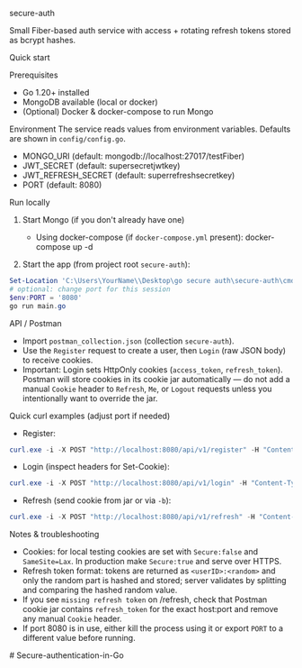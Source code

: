 secure-auth

Small Fiber-based auth service with access + rotating refresh tokens stored as bcrypt hashes.

Quick start

Prerequisites
- Go 1.20+ installed
- MongoDB available (local or docker)
- (Optional) Docker & docker-compose to run Mongo

Environment
The service reads values from environment variables. Defaults are shown in `config/config.go`.
- MONGO_URI (default: mongodb://localhost:27017/testFiber)
- JWT_SECRET (default: supersecretjwtkey)
- JWT_REFRESH_SECRET (default: superrefreshsecretkey)
- PORT (default: 8080)

Run locally
1) Start Mongo (if you don't already have one)
   - Using docker-compose (if `docker-compose.yml` present):
     docker-compose up -d

2) Start the app (from project root `secure-auth`):

```powershell
Set-Location 'C:\Users\YourName\\Desktop\go secure auth\secure-auth\cmd'
# optional: change port for this session
$env:PORT = '8080'
go run main.go
```

API / Postman
- Import `postman_collection.json` (collection `secure-auth`).
- Use the `Register` request to create a user, then `Login` (raw JSON body) to receive cookies.
- Important: Login sets HttpOnly cookies (`access_token`, `refresh_token`). Postman will store cookies in its cookie jar automatically — do not add a manual `Cookie` header to `Refresh`, `Me`, or `Logout` requests unless you intentionally want to override the jar.

Quick curl examples (adjust port if needed)
- Register:
```powershell
curl.exe -i -X POST "http://localhost:8080/api/v1/register" -H "Content-Type: application/json" -d '{"name":"Alice","email":"alice@example.com","password":"Secur3P@ss!"}'
```
- Login (inspect headers for Set-Cookie):
```powershell
curl.exe -i -X POST "http://localhost:8080/api/v1/login" -H "Content-Type: application/json" -d '{"email":"alice@example.com","password":"Secur3P@ss!"}'
```
- Refresh (send cookie from jar or via `-b`):
```powershell
curl.exe -i -X POST "http://localhost:8080/api/v1/refresh" -H "Content-Type: application/json" -b "refresh_token=<value>"
```

Notes & troubleshooting
- Cookies: for local testing cookies are set with `Secure:false` and `SameSite=Lax`. In production make `Secure:true` and serve over HTTPS.
- Refresh token format: tokens are returned as `<userID>:<random>` and only the random part is hashed and stored; server validates by splitting and comparing the hashed random value.
- If you see `missing refresh token` on /refresh, check that Postman cookie jar contains `refresh_token` for the exact host:port and remove any manual `Cookie` header.
- If port 8080 is in use, either kill the process using it or export `PORT` to a different value before running.


#   S e c u r e - a u t h e n t i c a t i o n - i n - G o  
 